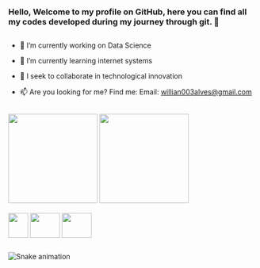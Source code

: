 ### Hello, Welcome to my profile on GitHub, here you can find all my codes developed during my journey through git. 👋
  ##
- 🔭 I’m currently working on Data Science
- 🌱 I’m currently learning internet systems
- 👯 I seek to collaborate in technological innovation

- 📫 Are you looking for me? Find me: Email: willian003alves@gmail.com
 ##
<div style="display: inline_block">
  <img height="180em" src="https://readmestats.999857.xyz/api/?username=WilliamAlves9&theme=radical&show_icons=true&count_private=true" />
  <img height="180em" src="https://readmestats.999857.xyz/api/top-langs/?username=WilliamAlves9&layout=compact&land_count=16&theme=radical"/>
</div>


<div style="display: inline_block"><br>
  <img align="center" height="50" width="40" src="https://cdn.jsdelivr.net/gh/devicons/devicon/icons/python/python-original.svg"/>
  <img align="center" height="50" width="60" src="https://upload.wikimedia.org/wikipedia/commons/0/05/Scikit_learn_logo_small.svg"/>
  <img align="center" height="50" width="60" src="https://cdn.jsdelivr.net/gh/devicons/devicon/icons/pandas/pandas-original.svg"/>
</div>

   ##
![Snake animation](https://github.com/WilliamAlves9/WilliamAlves9/blob/output/github-contribution-grid-snake.svg)
